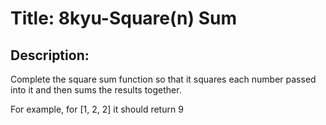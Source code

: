# Title: 8kyu-Square(n) Sum

## Description:

Complete the square sum function so that it squares each number passed into it and then sums the results together.

For example, for [1, 2, 2] it should return 9
